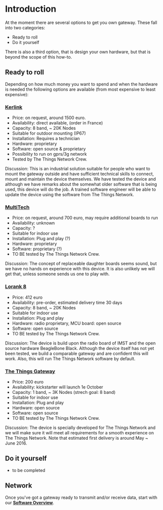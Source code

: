 # Introduction
At the moment there are several options to get you own gateway. These fall into two categories:
* Ready to roll
* Do it yourself

There is also a third option, that is design your own hardware, but that is beyond the scope of this how-to.

## Ready to roll
Depending on how much money you want to spend and when the hardware is needed the following options are available (from most expensive to least expensive):

### [Kerlink](http://www.kerlink.fr/en/products/lora-iot-station/11-products-uk)
* Price: on request, around 1500 euro.
* Availability: direct available, (order in France)
* Capacity: 8 band, ~ 20K Nodes 
* Suitable for outdoor mounting (IP67)
* Installation: Requires a technician
* Hardware: proprietary
* Software: open source & proprietary
* Possibility to run on gprs/3g network
* Tested by The Things Network Crew.

Discussion: This is an industrial solution suitable for people who want to mount the gateway outside and have sufficient technical skills to connect, mount and maintain the device themselves. We have tested the device and although we have remarks about the somewhat older software that is being used, this device will do the job. A trained software engineer will be able to update the device using the software from The Things Network. 


### [MultiTech](http://www.multitech.com/brands/multiconnect-conduit)
* Price: on request, around 700 euro, may require additional boards to run
* Availability: unknown
* Capacity: ? 
* Suitable for indoor use
* Installation: Plug and play (?)
* Hardware: proprietary
* Software: proprietary (?)
* TO BE tested by The Things Network Crew. 

Discussion: The concept of replaceable daughter boards seems sound, but we have no hands on experience with this device. It is also unlikely we will get that, unless someone sends us one to play with. 


### [Lorank 8](http://www.hoperf.nl/LORANK-8)
* Price: 412 euro 
* Availability: pre-order, estimated delivery time 30 days
* Capacity: 8 band, ~ 20K Nodes 
* Suitable for indoor use
* Installation: Plug and play
* Hardware: radio proprietary, MCU board: open source 
* Software: open source
* TO BE tested by The Things Network Crew.

Discussion: The device is build upon the radio board of IMST and the open
source hardware BeagleBone Black. Although the device itself has not yet 
been tested, we build a comparable gateway and are confident this will work.
Also, this will run The Things Network software by default.


### [The Things Gateway](http://thethingsnetwork.org/kickstarter-landing/kickstarter.html)
* Price: 200 euro 
* Availability: kickstarter will launch 1e October
* Capacity: 1 band, ~ 3K Nodes (strech goal: 8 band) 
* Suitable for indoor use
* Installation: Plug and play
* Hardware: open source 
* Software: open source
* TO BE tested by The Things Network Crew.

Discussion: The device is specially developed for The Things Network and
we will make sure it will meet all requirements for a smooth experience on
The Things Network. Note that estimated first delivery is around May ~ June 2016.

## Do it yourself
- to be completed

## Network
Once you've got a gateway ready to transmit and/or receive data,
start with our **[Software Overview](wiki/Software/Overview)**.

